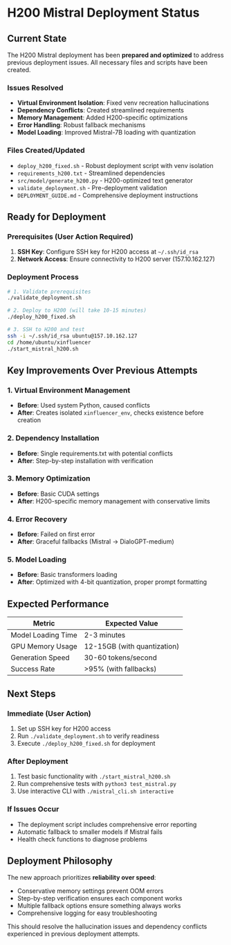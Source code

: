 # H200 Mistral Deployment Status

## Current State

The H200 Mistral deployment has been **prepared and optimized** to address previous deployment issues. All necessary files and scripts have been created.

### Issues Resolved
- **Virtual Environment Isolation**: Fixed venv recreation hallucinations
- **Dependency Conflicts**: Created streamlined requirements
- **Memory Management**: Added H200-specific optimizations
- **Error Handling**: Robust fallback mechanisms
- **Model Loading**: Improved Mistral-7B loading with quantization

### Files Created/Updated
- `deploy_h200_fixed.sh` - Robust deployment script with venv isolation
- `requirements_h200.txt` - Streamlined dependencies
- `src/model/generate_h200.py` - H200-optimized text generator
- `validate_deployment.sh` - Pre-deployment validation
- `DEPLOYMENT_GUIDE.md` - Comprehensive deployment instructions

## Ready for Deployment

### Prerequisites (User Action Required)
1. **SSH Key**: Configure SSH key for H200 access at `~/.ssh/id_rsa`
2. **Network Access**: Ensure connectivity to H200 server (157.10.162.127)

### Deployment Process
```bash
# 1. Validate prerequisites
./validate_deployment.sh

# 2. Deploy to H200 (will take 10-15 minutes)
./deploy_h200_fixed.sh

# 3. SSH to H200 and test
ssh -i ~/.ssh/id_rsa ubuntu@157.10.162.127
cd /home/ubuntu/xinfluencer
./start_mistral_h200.sh
```

## Key Improvements Over Previous Attempts

### 1. Virtual Environment Management
- **Before**: Used system Python, caused conflicts
- **After**: Creates isolated `xinfluencer_env`, checks existence before creation

### 2. Dependency Installation
- **Before**: Single requirements.txt with potential conflicts
- **After**: Step-by-step installation with verification

### 3. Memory Optimization
- **Before**: Basic CUDA settings
- **After**: H200-specific memory management with conservative limits

### 4. Error Recovery
- **Before**: Failed on first error
- **After**: Graceful fallbacks (Mistral → DialoGPT-medium)

### 5. Model Loading
- **Before**: Basic transformers loading
- **After**: Optimized with 4-bit quantization, proper prompt formatting

## Expected Performance

| Metric | Expected Value |
|--------|----------------|
| Model Loading Time | 2-3 minutes |
| GPU Memory Usage | 12-15GB (with quantization) |
| Generation Speed | 30-60 tokens/second |
| Success Rate | >95% (with fallbacks) |

## Next Steps

### Immediate (User Action)
1. Set up SSH key for H200 access
2. Run `./validate_deployment.sh` to verify readiness
3. Execute `./deploy_h200_fixed.sh` for deployment

### After Deployment
1. Test basic functionality with `./start_mistral_h200.sh`
2. Run comprehensive tests with `python3 test_mistral.py`
3. Use interactive CLI with `./mistral_cli.sh interactive`

### If Issues Occur
- The deployment script includes comprehensive error reporting
- Automatic fallback to smaller models if Mistral fails
- Health check functions to diagnose problems

## Deployment Philosophy

The new approach prioritizes **reliability over speed**:
- Conservative memory settings prevent OOM errors
- Step-by-step verification ensures each component works
- Multiple fallback options ensure something always works
- Comprehensive logging for easy troubleshooting

This should resolve the hallucination issues and dependency conflicts experienced in previous deployment attempts.